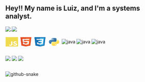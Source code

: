 ## Hey!! My name is Luiz, and I'm a systems analyst.


          
<a href="https://github.com/Felps-spb/github-readme-stats">
  <img height=200 align="center" src="https://github-readme-stats.vercel.app/api?username=Felps-spb&show_icons=true&theme=merko" />
</a>
<a href="https://github.com/Felps-spb/convoychat">
  <img height=200 align="center" src="https://github-readme-stats.vercel.app/api/top-langs?username=Felps-spb&layout=compact&langs_count=8&card_width=320&show_icons=true&theme=merko" />
</a>

<div style="display: inline_block"><br>
  <img align="center" alt="Js" height="30" width="40" src="https://raw.githubusercontent.com/devicons/devicon/master/icons/javascript/javascript-plain.svg">
  <img align="center" alt="HTML" height="30" width="40" src="https://raw.githubusercontent.com/devicons/devicon/master/icons/html5/html5-original.svg">
  <img align="center" alt="CSS" height="30" width="40" src="https://raw.githubusercontent.com/devicons/devicon/master/icons/css3/css3-original.svg">
  <img align="center" alt="Python" height="30" width="40" src="https://raw.githubusercontent.com/devicons/devicon/master/icons/python/python-original.svg">
  <img align="center" alt="java" height="30" width="40" src="https://cdn.jsdelivr.net/gh/devicons/devicon@latest/icons/java/java-plain.svg" />
   <img align="center" alt="java" height="30" width="40" src="https://cdn.jsdelivr.net/gh/devicons/devicon@latest/icons/cplusplus/cplusplus-original.svg" />
<img align="center" alt="java" height="40" width="40"  src="https://cdn.jsdelivr.net/gh/devicons/devicon@latest/icons/mysql/mysql-plain-wordmark.svg" />
  
</div>

##

<div> 
  <a href="https://instagram.com/l.fsantana" target="_blank"><img src="https://img.shields.io/badge/-Instagram-%23E4405F?style=for-the-badge&logo=instagram&logoColor=white" target="_blank"></a>
  <a href = "mailto:luizfelipespb22@gmail.com"><img src="https://img.shields.io/badge/-Gmail-%23333?style=for-the-badge&logo=gmail&logoColor=white" target="_blank"></a>
  <a href="https://www.linkedin.com/in/luiz-felipe-3210a82ab/" target="_blank"><img src="https://img.shields.io/badge/-LinkedIn-%230077B5?style=for-the-badge&logo=linkedin&logoColor=white" target="_blank"></a> 
  
</div>

##

<picture>
  <source media="(prefers-color-scheme: dark)" srcset="github-snake-dark.svg" />
  <source media="(prefers-color-scheme: light)" srcset="github-snake.svg" />
  <img alt="github-snake" src="github-snake.svg" />
</picture>


